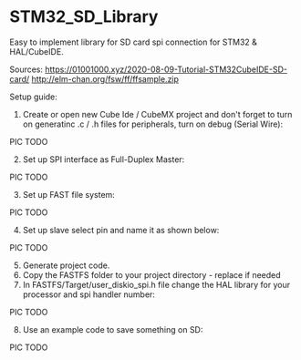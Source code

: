 # STM32_SD_Library
Easy to implement library for SD card spi connection for STM32 &amp; HAL/CubeIDE.

Sources:
https://01001000.xyz/2020-08-09-Tutorial-STM32CubeIDE-SD-card/
http://elm-chan.org/fsw/ff/ffsample.zip

Setup guide:

1. Create or open new Cube Ide / CubeMX project and don't forget to turn on generatinc .c / .h files for peripherals, turn on debug (Serial Wire):

PIC TODO

2. Set up SPI interface as Full-Duplex Master:

PIC TODO

3. Set up FAST file system:

PIC TODO

4. Set up slave select pin and name it as shown below:

PIC TODO

5. Generate project code.
6. Copy the FASTFS folder to your project directory - replace if needed
7. In FASTFS/Target/user_diskio_spi.h file change the HAL library for your processor and spi handler number:

PIC TODO

8. Use an example code to save something on SD:

PIC TODO
